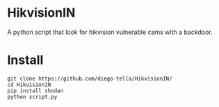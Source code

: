 # HikvisionIN
A python script that look for hikvision vulnerable cams with a backdoor.

<h1>Install</h1>

```
git clone https://github.com/diego-tella/HikvisionIN/
cd HikvisionIN
pip install shodan
python script.py
```

